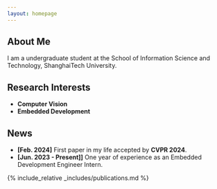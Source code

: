 ```yaml
---
layout: homepage
---
```


## About Me

I am a undergraduate student at the School of Information Science and Technology, ShanghaiTech University.

## Research Interests

- **Computer Vision**
- **Embedded Development**

## News

- **[Feb. 2024]** First paper in my life accepted by **CVPR 2024**.
- **[Jun. 2023 - Present]]** One year of experience as an Embedded Development Engineer Intern.

{% include_relative _includes/publications.md %}

<!-- {% include_relative _includes/services.md %} -->
